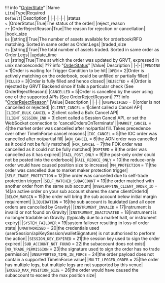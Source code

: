 !!! info "[OrderState](/../../schemas/order_state)"
    |Name<br>`Lite`|Type|Required<br>`Default`| Description |
    |-|-|-|-|
    |status<br>`s` |OrderStatus|True|The status of the order|
    |reject_reason<br>`rr` |OrderRejectReason|True|The reason for rejection or cancellation|
    |book_size<br>`bs` |[string]|True|The number of assets available for orderbook/RFQ matching. Sorted in same order as Order.Legs|
    |traded_size<br>`ts` |[string]|True|The total number of assets traded. Sorted in same order as Order.Legs|
    |update_time<br>`ut` |string|True|Time at which the order was updated by GRVT, expressed in unix nanoseconds|
    ??? info "[OrderStatus](/../../schemas/order_status)"
        |Value| Description |
        |-|-|
        |`PENDING` = 1|Order is waiting for Trigger Condition to be hit|
        |`OPEN` = 2|Order is actively matching on the orderbook, could be unfilled or partially filled|
        |`FILLED` = 3|Order is fully filled and hence closed|
        |`REJECTED` = 4|Order is rejected by GRVT Backend since if fails a particular check (See OrderRejectReason)|
        |`CANCELLED` = 5|Order is cancelled by the user using one of the supported APIs (See OrderRejectReason)|
    ??? info "[OrderRejectReason](/../../schemas/order_reject_reason)"
        |Value| Description |
        |-|-|
        |`UNSPECIFIED` = 0|order is not cancelled or rejected|
        |`CLIENT_CANCEL` = 1|client called a Cancel API|
        |`CLIENT_BULK_CANCEL` = 2|client called a Bulk Cancel API|
        |`CLIENT_SESSION_END` = 3|client called a Session Cancel API, or set the WebSocket connection to 'cancelOrdersOnTerminate'|
        |`MARKET_CANCEL` = 4|the market order was cancelled after no/partial fill. Takes precedence over other TimeInForce cancel reasons|
        |`IOC_CANCEL` = 5|the IOC order was cancelled after no/partial fill|
        |`AON_CANCEL` = 6|the AON order was cancelled as it could not be fully matched|
        |`FOK_CANCEL` = 7|the FOK order was cancelled as it could not be fully matched|
        |`EXPIRED` = 8|the order was cancelled as it has expired|
        |`FAIL_POST_ONLY` = 9|the post-only order could not be posted into the orderbook|
        |`FAIL_REDUCE_ONLY` = 10|the reduce-only order would have caused position size to increase|
        |`MM_PROTECTION` = 11|the order was cancelled due to market maker protection trigger|
        |`SELF_TRADE_PROTECTION` = 12|the order was cancelled due to self-trade protection trigger|
        |`SELF_MATCHED_SUBACCOUNT` = 13|the order matched with another order from the same sub account|
        |`OVERLAPPING_CLIENT_ORDER_ID` = 14|an active order on your sub account shares the same clientOrderId|
        |`BELOW_MARGIN` = 15|the order will bring the sub account below initial margin requirement|
        |`LIQUIDATION` = 16|the sub account is liquidated (and all open orders are cancelled by Gravity)|
        |`INSTRUMENT_INVALID` = 17|instrument is invalid or not found on Gravity|
        |`INSTRUMENT_DEACTIVATED` = 18|instrument is no longer tradable on Gravity. (typically due to a market halt, or instrument expiry)|
        |`SYSTEM_FAILOVER` = 19|system failover resulting in loss of order state|
        |`UNAUTHORISED` = 20|the credentials used (userSession/apiKeySession/walletSignature) is not authorised to perform the action|
        |`SESSION_KEY_EXPIRED` = 21|the session key used to sign the order expired|
        |`SUB_ACCOUNT_NOT_FOUND` = 22|the subaccount does not exist|
        |`NO_TRADE_PERMISSION` = 23|the signature used to sign the order has no trade permission|
        |`UNSUPPORTED_TIME_IN_FORCE` = 24|the order payload does not contain a supported TimeInForce value|
        |`MULTI_LEGGED_ORDER` = 25|the order has multiple legs, but multiple legs are not supported by this venue|
        |`EXCEED_MAX_POSITION_SIZE` = 26|the order would have caused the subaccount to exceed the max position size|
